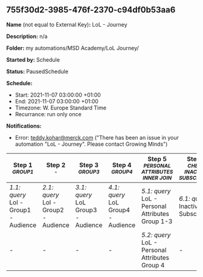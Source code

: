 ## 755f30d2-3985-476f-2370-c94df0b53aa6

**Name** (not equal to External Key)**:** LoL - Journey

**Description:** n/a

**Folder:** my automations/MSD Academy/LoL Journey/

**Started by:** Schedule

**Status:** PausedSchedule

**Schedule:**

* Start: 2021-11-07 03:00:00 +01:00
* End: 2021-11-07 03:00:00 +01:00
* Timezone: W. Europe Standard Time
* Recurrance: run only once

**Notifications:**

* Error: teddy.kohar@merck.com ("There has been an issue in your automation "LoL - Journey". Please contact Growing Minds")

| Step 1<br>_<small>GROUP1</small>_ | Step 2<br>_<small>-</small>_ | Step 3<br>_<small>GROUP3</small>_ | Step 4<br>_<small>GROUP4</small>_ | Step 5<br>_<small>PERSONAL ATTRIBUTES<br>INNER JOIN</small>_ | Step 6<br>_<small>CHECK INACTIVE SUBSCRIBERS</small>_ | Step 7<br>_<small>DEDUPLICATE INACTIVE SUBSCRIBERS</small>_ |
| --- | --- | --- | --- | --- | --- | --- |
| _1.1: query_<br>Lol - Group1 - Audience | _2.1: query_<br>Lol - Group2 - Audience | _3.1: query_<br>LoL Group3 - Audience | _4.1: query_<br>LoL Group4 - Audience | _5.1: query_<br>LoL - Personal Attributes Group 1-3 | _6.1: query_<br>Inactive LoL Subscribers | _7.1: query_<br>Inactive LoL Subscribers - DEDUPLICATED |
| - | - | - | - | _5.2: query_<br>LoL - Personal Attributes Group 4 | - | - |
